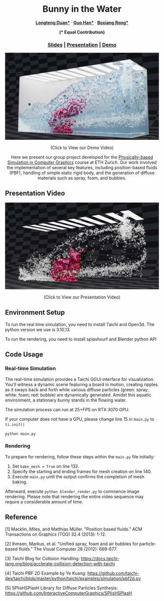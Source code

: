 <p align="center">
  <h1 align="center">Bunny in the Water</h1>
  <p align="center">
    <a href="https://github.com/DecAd3"><strong>Longteng Duan*</strong></a>
    ·
    <a href="https://github.com/guo-han"><strong>Guo Han*</strong></a>
    ·
    <a href="https://github.com/Ribosome-rbx"><strong>Boxiang Rong*</strong></a>
  </p>
  <p align="center"><strong>(* Equal Contribution)</strong></p>
  <h3 align="center"> <a href="">Slides</a> | <a href="https://youtu.be/4cRjTvnfNx8">Presentation</a> | <a href="https://youtu.be/6cz7K6m6m8M">Demo</a> </h3>
  <div align="center"></div>
</p>

[![](./imgs/all_high_res.png)](https://youtu.be/6cz7K6m6m8M)
<p align="center">
    (Click to View our Demo Video)
</p>
<p align="center">
    Here we present our group project developed for the <a href = "https://crl.ethz.ch/teaching/PBS23/index.html">Physically-based Simulation in Computer Graphics</a> course at ETH Zurich.  Our work involved the implementation of several key features, including position-based fluids (PBF), handling of simple static rigid body, and the generation of diffuse materials such as spray, foam, and bubbles.
</p>

## Presentation Video
[![](./imgs/foam_high_res.png)](https://youtu.be/4cRjTvnfNx8)
<p align="center">
    (Click to View our Presentation Video)
</p>

## Environment Setup
To run the real time simulation, you need to install <a herf="https://www.taichi-lang.org/">Taichi</a> and <a herf="http://www.open3d.org/">Open3d</a>. The python version we use is 3.10.13.

To run the rendering, you need to install <a herf="https://github.com/InteractiveComputerGraphics/splashsurf">splashsurf</a> and <a herf="https://www.blender.org/">Blender python API </a>
## Code Usage
### Real-time Simulation
The real-time simulation provides a Taichi GGUI interface for visualization. You'll witness a dynamic scene featuring a board in motion, creating ripples as it sways back and forth while various diffuse particles (green: spray; white: foam; red: bubble) are dynamically generated. Amidst this aquatic environment, a stationary bunny stands in the flowing water.

The simulation process can run at 25+FPS on RTX 3070 GPU.

If your computer does not have a GPU, please change line 15 in `main.py` to `ti.init()`
```
python main.py
```
### Rendering
To prepare for rendering, follow these steps within the `main.py` file initially:

1. Set `bake_mesh = True` on line 132.
2. Specify the starting and ending frames for mesh creation on line 140.
3. Execute `main.py` until the output confirms the completion of mesh baking.

Afterward, execute `python blender_render.py` to commence image rendering. Please note that rendering the entire video sequence may require a considerable amount of time.

## Reference
[1] Macklin, Miles, and Matthias Müller. "Position based fluids." ACM Transactions on Graphics (TOG) 32.4 (2013): 1-12.

[2] Ihmsen, Markus, et al. "Unified spray, foam and air bubbles for particle-based fluids." The Visual Computer 28 (2012): 669-677.

[3] Taichi Blog for Collision Handling: https://docs.taichi-lang.org/blog/acclerate-collision-detection-with-taichi

[4] Taichi PBF 2D Example by Ye Kuang: https://github.com/taichi-dev/taichi/blob/master/python/taichi/examples/simulation/pbf2d.py 

[5] SPlisHSPlasH Library for Diffuse Particles Synthesis: https://github.com/InteractiveComputerGraphics/SPlisHSPlasH 

